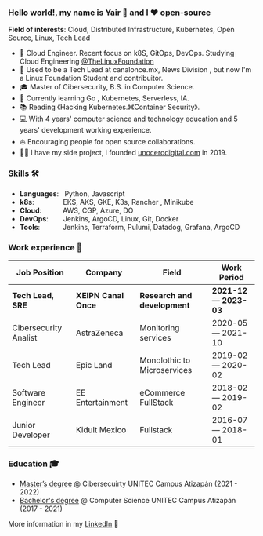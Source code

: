 
### Hello world!, my name is Yair  👋 and I ❤️ open-source

**Field of interests**: Cloud, Distributed Infrastructure, Kubernetes, Open Source, Linux, Tech Lead

* 🧐   Cloud Engineer. Recent focus on k8S, GitOps, DevOps. Studying Cloud Engineering [@TheLinuxFoundation](https://training.linuxfoundation.org/training/advanced-cloud-engineer-bootcamp/)
* 💼   Used to be a Tech Lead at canalonce.mx, News Division , but now I'm a Linux Foundation Student and contribuitor.
* 🎓   Master of Cibersecurity, B.S. in Computer Science.
* 🐧   Currently learning Go , Kubernetes, Serverless, IA.
* 📚   Reading 《Hacking Kubernetes.》《Container Security》.
* 💻   With 4 years' computer science and technology education and 5 years' development working experience.
* ⛵   Encouraging people for open source collaborations.
* ✍🏻   I have my side project, i founded  [unocerodigital.com](https://unocerodigital.com/) in 2019.

### Skills 🛠️
- **Languages**: &nbsp;                          Python, Javascript
- **k8s**:  &nbsp; &nbsp; &nbsp;&nbsp;&nbsp;&nbsp;&nbsp; &nbsp; &nbsp; EKS, AKS, GKE, K3s, Rancher , Minikube 
- **Cloud**: &nbsp;&nbsp;&nbsp;&nbsp;&nbsp;&nbsp; &nbsp; &nbsp;AWS, CGP, Azure, DO
- **DevOps**:  &nbsp;&nbsp;&nbsp;&nbsp;          Jenkins, ArgoCD, Linux, Git, Docker
- **Tools**:  &nbsp;&nbsp;&nbsp;&nbsp;&nbsp;&nbsp;&nbsp;&nbsp;           Jenkins, Terraform, Pulumi, Datadog, Grafana, ArgoCD


### Work experience 👔
| Job Position                 | Company            | Field                        | Work Period             |
| ---------------------------- | ------------------ | ---------------------------- | ----------------------- |
| **Tech Lead, SRE**             | **XEIPN Canal Once**    | **Research and development**                   | **2021-12 — 2023-03** |
| Cibersecurity Analist        | AstraZeneca        | Monitoring services          | 2020-05 — 2021-10       |
| Tech Lead                    | Epic Land          | Monolothic to Microservices  | 2019-02 — 2020-02       |
| Software Engineer            | EE Entertainment   | eCommerce FullStack          | 2018-02 — 2019-02       |
| Junior Developer             | Kidult Mexico      | Fullstack                    | 2016-07 — 2018-01       |

### Education 🎓
- [Master’s degree](https://github.com/g0rducci/tagging) @ Cibersecuirty UNITEC Campus Atizapán  (2021 - 2022)
- [Bachelor's degree](https://github.com/g0rducci/) @ Computer Science UNITEC Campus Atizapán  (2017 - 2021)



More information in my [LinkedIn](https://www.linkedin.com/in/g0rducci/) 🚀


